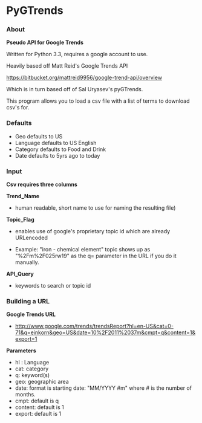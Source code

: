 PyGTrends
=========

### About

**Pseudo API for Google Trends**

Written for Python 3.3, requires a google account to use.

Heavily based off Matt Reid's Google Trends API

https://bitbucket.org/mattreid9956/google-trend-api/overview

Which is in turn based off of Sal Uryasev's pyGTrends.

This program allows you to load a csv file with a list of terms to download csv's for.

### Defaults
* Geo defaults to US
* Language defaults to US English
* Category defaults to Food and Drink
* Date defaults to 5yrs ago to today

### Input

**Csv requires three columns**

**Trend_Name**

* human readable, short name to use for naming the resulting file)
  
**Topic_Flag**

* enables use of google's proprietary topic id which are already URLencoded
  
* Example: "iron - chemical element" topic shows up as "%2Fm%2F025rw19" as the q= parameter in the URL if you do it manually.
  
**API_Query**

* keywords to search or topic id

### Building a URL

**Google Trends URL**
* http://www.google.com/trends/trendsReport?hl=en-US&cat=0-71&q=einkorn&geo=US&date=10%2F2011%2037m&cmpt=q&content=1&export=1

**Parameters**
* hl : Language
* cat: category
* q: keyword(s)
* geo: geographic area
* date: format is starting date: "MM/YYYY #m" where # is the number of months.
* cmpt: default is q
* content: default is 1
* export: default is 1


